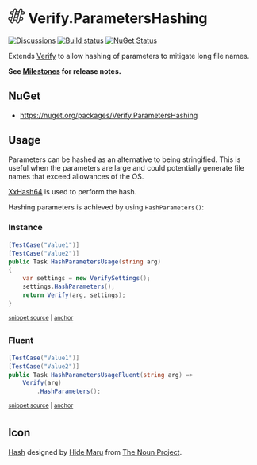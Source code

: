 # <img src="/src/icon.png" height="30px"> Verify.ParametersHashing

[![Discussions](https://img.shields.io/badge/Verify-Discussions-yellow?svg=true&label=)](https://github.com/orgs/VerifyTests/discussions)
[![Build status](https://ci.appveyor.com/api/projects/status/25dkrl8wdgqkk0p6?svg=true)](https://ci.appveyor.com/project/SimonCropp/Verify-ParametersHashing)
[![NuGet Status](https://img.shields.io/nuget/v/Verify.ParametersHashing.svg)](https://www.nuget.org/packages/Verify.ParametersHashing/)

Extends [Verify](https://github.com/VerifyTests/Verify) to allow hashing of parameters to mitigate long file names.

**See [Milestones](../../milestones?state=closed) for release notes.**


## NuGet

 * https://nuget.org/packages/Verify.ParametersHashing


## Usage

Parameters can be hashed as an alternative to being stringified. This is useful when the parameters are large and could potentially generate file names that exceed allowances of the OS.

[XxHash64](https://learn.microsoft.com/en-us/dotnet/api/system.io.hashing.xxhash64) is used to perform the hash.

Hashing parameters is achieved by using `HashParameters()`:


### Instance

<!-- snippet: HashParameters -->
<a id='snippet-HashParameters'></a>
```cs
[TestCase("Value1")]
[TestCase("Value2")]
public Task HashParametersUsage(string arg)
{
    var settings = new VerifySettings();
    settings.HashParameters();
    return Verify(arg, settings);
}
```
<sup><a href='/src/Tests/Tests.cs#L4-L15' title='Snippet source file'>snippet source</a> | <a href='#snippet-HashParameters' title='Start of snippet'>anchor</a></sup>
<!-- endSnippet -->


### Fluent

<!-- snippet: HashParametersFluent -->
<a id='snippet-HashParametersFluent'></a>
```cs
[TestCase("Value1")]
[TestCase("Value2")]
public Task HashParametersUsageFluent(string arg) =>
    Verify(arg)
        .HashParameters();
```
<sup><a href='/src/Tests/Tests.cs#L17-L25' title='Snippet source file'>snippet source</a> | <a href='#snippet-HashParametersFluent' title='Start of snippet'>anchor</a></sup>
<!-- endSnippet -->


## Icon

[Hash](https://thenounproject.com/icon/hash-7416693/) designed by [Hide Maru](https://thenounproject.com/creator/hiddemaru/) from [The Noun Project](https://thenounproject.com).
